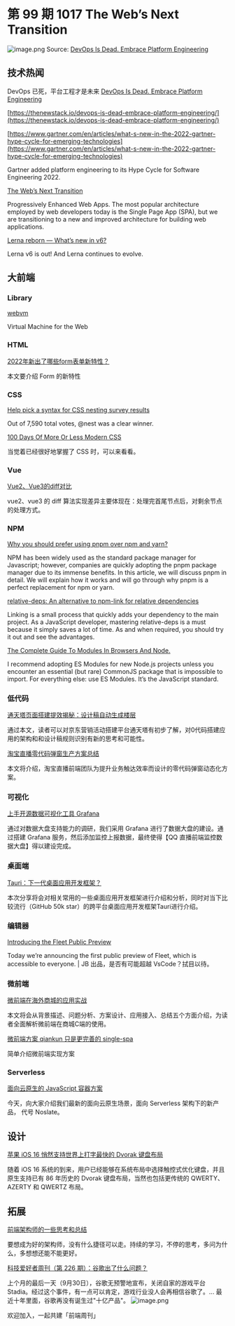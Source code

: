# 第 99 期 1017 The Web’s Next Transition
![image.png](https://cdn.nlark.com/yuque/0/2022/png/85771/1665958190328-a9c534d0-5db7-4375-bb3c-a6922fa08712.png#clientId=ua8e14ba7-1e0b-4&crop=0&crop=0&crop=1&crop=1&errorMessage=unknown%20error&from=paste&height=283&id=uf0a0dd9c&margin=%5Bobject%20Object%5D&name=image.png&originHeight=566&originWidth=977&originalType=binary&ratio=1&rotation=0&showTitle=false&size=99913&status=error&style=none&taskId=ufb19b9a5-f56b-49ed-bf99-04527828340&title=&width=488.5)
Source: [DevOps Is Dead. Embrace Platform Engineering](https://thenewstack.io/devops-is-dead-embrace-platform-engineering/)
## 技术热闻
DevOps 已死，平台工程才是未来
[DevOps Is Dead. Embrace Platform Engineering](https://mp.weixin.qq.com/s/P_XdxR0trQA7huXurgI2SQ)


[https://thenewstack.io/devops-is-dead-embrace-platform-engineering/](https://thenewstack.io/devops-is-dead-embrace-platform-engineering/)


[https://www.gartner.com/en/articles/what-s-new-in-the-2022-gartner-hype-cycle-for-emerging-technologies](https://www.gartner.com/en/articles/what-s-new-in-the-2022-gartner-hype-cycle-for-emerging-technologies)

Gartner added platform engineering to its Hype Cycle for Software Engineering 2022.

[The Web’s Next Transition](https://www.epicweb.dev/the-webs-next-transition)

Progressively Enhanced Web Apps. The most popular architecture employed by web developers today is the Single Page App (SPA), but we are transitioning to a new and improved architecture for building web applications.

[Lerna reborn — What’s new in v6?](https://blog.nrwl.io/lerna-reborn-whats-new-in-v6-10aec6e9091c)

Lerna v6 is out!  And Lerna continues to evolve.

## 大前端
### Library
[webvm](https://webvm.io/)

Virtual Machine for the Web

### HTML
[2022年新出了哪些form表单新特性？](https://www.zhangxinxu.com/wordpress/2022/10/2022-new-form-property/)

本文要介绍 Form 的新特性

### CSS
[Help pick a syntax for CSS nesting survey results](https://developer.chrome.com/en/blog/help-css-nesting-results/)

Out of 7,590 total votes, @nest was a clear winner.

[100 Days Of More Or Less Modern CSS](https://www.matuzo.at/blog/2022/100-days-of-more-or-less-modern-css/)

当觉着已经很好地掌握了 CSS 时，可以来看看。

### Vue
[Vue2、Vue3的diff对比](https://mp.weixin.qq.com/s/YOWrzJ4NOokrUE66fL6SnA)

vue2、vue3 的 diff 算法实现差异主要体现在：处理完首尾节点后，对剩余节点的处理方式。

### NPM
[Why you should prefer using pnpm over npm and yarn?](https://refine.dev/blog/pnpm-vs-npm-and-yarn/)

NPM has been widely used as the standard package manager for Javascript; however, companies are quickly adopting the pnpm package manager due to its immense benefits. In this article, we will discuss pnpm in detail. We will explain how it works and will go through why pnpm is a perfect replacement for npm or yarn.

[relative-deps: An alternative to npm-link for relative dependencies](https://blog.logrocket.com/relative-deps-alternative-npm-link-relative-dependencies/)

Linking is a small process that quickly adds your dependency to the main project. As a JavaScript developer, mastering relative-deps is a must because it simply saves a lot of time. As and when required, you should try it out and see the advantages.

[The Complete Guide To Modules In Browsers And Node.](https://blog.openreplay.com/the-complete-guide-to-modules/)

I recommend adopting ES Modules for new Node.js projects unless you encounter an essential (but rare) CommonJS package that is impossible to import. For everything else: use ES Modules. It’s the JavaScript standard.

### 低代码
[通天塔页面搭建提效揭秘：设计稿自动生成楼层](https://mp.weixin.qq.com/s/aB8BEABKCPRBMwD_z6r2Gw)

通过本文，读者可以对京东营销活动搭建平台通天塔有初步了解，对0代码搭建应用的架构和和设计稿规则识别有新的思考和可能性。

[淘宝直播零代码弹窗生产方案总结](https://mp.weixin.qq.com/s/WPJjsHa5NZF0jyZAXQtxow)

本文将介绍，淘宝直播前端团队为提升业务触达效率而设计的零代码弹窗动态化方案。

### 可视化
[上手开源数据可视化工具 Grafana](https://mp.weixin.qq.com/s/e2zIX5ddZOjMliqRLJI__g)

通过对数据大盘支持能力的调研，我们采用 Grafana 进行了数据大盘的建设。通过搭建 Grafana 服务，然后添加监控上报数据，最终使得【QQ 直播前端监控数据大盘】得以建设完成。

### 桌面端
[Tauri：下一代桌面应用开发框架？](https://mp.weixin.qq.com/s/G4K3nIB1SsYDsOxMv7CyFg)

本次分享将会对相关常用的一些桌面应用开发框架进行介绍和分析，同时对当下比较流行（GitHub 50k star）的跨平台桌面应用开发框架Tauri进行介绍。

### 编辑器
[Introducing the Fleet Public Preview](https://blog.jetbrains.com/fleet/2022/10/introducing-the-fleet-public-preview/)

Today we’re announcing the first public preview of Fleet, which is accessible to everyone. | JB 出品，是否有可能超越 VsCode？拭目以待。

### 微前端
[微前端在海外商城的应用实战](https://mp.weixin.qq.com/s/SQKFqeEjCSJJf25eFmdkQg)

本文将会从背景描述、问题分析、方案设计、应用接入、总结五个方面介绍，为读者全面解析微前端在商城C端的使用。

[微前端方案 qiankun 只是更完善的 single-spa](https://mp.weixin.qq.com/s/HgEfI8JSFOwfjG4GAoaQJQ)

简单介绍微前端实现方案

### Serverless
[面向云原生的 JavaScript 容器方案](https://mp.weixin.qq.com/s/WmWAQN9CCKLW-Ua-93DwyQ)

今天，向大家介绍我们最新的面向云原生场景，面向 Serverless 架构下的新产品， 代号  Noslate。

## 设计
[苹果 iOS 16 悄然支持世界上打字最快的 Dvorak 键盘布局](https://www.toutiao.com/article/7154344244033962508/)

随着 iOS 16 系统的到来，用户已经能够在系统布局中选择触控式优化键盘，并且原生支持已有 86 年历史的 Dvorak 键盘布局，当然也包括更传统的 QWERTY、AZERTY 和 QWERTZ 布局。

## 拓展
[前端架构师的一些思考和总结](https://mp.weixin.qq.com/s/DA8ZcojvMqaIB23OkjIZYg)

要想成为好的架构师，没有什么捷径可以走。持续的学习，不停的思考，多问为什么，多想想还能不能更好。

[科技爱好者周刊（第 226 期）：谷歌出了什么问题？](http://www.ruanyifeng.com/blog/2022/10/weekly-issue-226.html)

上个月的最后一天（9月30日），谷歌无预警地宣布，关闭自家的游戏平台 Stadia。经过这个事件，有一点可以肯定，游戏行业没人会再相信谷歌了。... 最近十年里面，谷歌再没有诞生过"十亿产品"。
![image.png](https://cdn.nlark.com/yuque/0/2020/png/85771/1605930034828-7fc81343-651f-4a15-8465-eebe5a23cf61.png#crop=0&crop=0&crop=1&crop=1&height=31&id=C5Hpa&margin=%5Bobject%20Object%5D&name=image.png&originHeight=90&originWidth=2186&originalType=binary&ratio=1&rotation=0&showTitle=false&size=14325&status=done&style=none&title=&width=746)


欢迎加入，一起共建「前端周刊」


